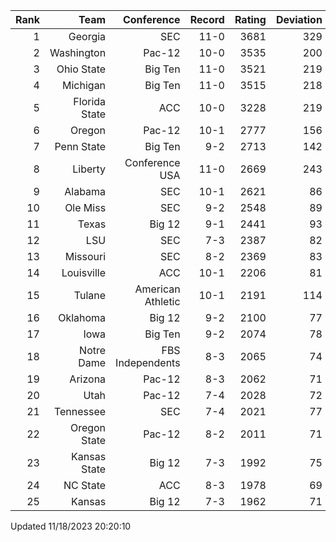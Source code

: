 | Rank  | Team                 | Conference           | Record   | Rating | Deviation |
| ---:  | ---:                 | ---:                 | ---:     | ---:   | ---:      |
| 1     | Georgia              | SEC                  | 11-0     | 3681   | 329       |
| 2     | Washington           | Pac-12               | 10-0     | 3535   | 200       |
| 3     | Ohio State           | Big Ten              | 11-0     | 3521   | 219       |
| 4     | Michigan             | Big Ten              | 11-0     | 3515   | 218       |
| 5     | Florida State        | ACC                  | 10-0     | 3228   | 219       |
| 6     | Oregon               | Pac-12               | 10-1     | 2777   | 156       |
| 7     | Penn State           | Big Ten              | 9-2      | 2713   | 142       |
| 8     | Liberty              | Conference USA       | 11-0     | 2669   | 243       |
| 9     | Alabama              | SEC                  | 10-1     | 2621   | 86        |
| 10    | Ole Miss             | SEC                  | 9-2      | 2548   | 89        |
| 11    | Texas                | Big 12               | 9-1      | 2441   | 93        |
| 12    | LSU                  | SEC                  | 7-3      | 2387   | 82        |
| 13    | Missouri             | SEC                  | 8-2      | 2369   | 83        |
| 14    | Louisville           | ACC                  | 10-1     | 2206   | 81        |
| 15    | Tulane               | American Athletic    | 10-1     | 2191   | 114       |
| 16    | Oklahoma             | Big 12               | 9-2      | 2100   | 77        |
| 17    | Iowa                 | Big Ten              | 9-2      | 2074   | 78        |
| 18    | Notre Dame           | FBS Independents     | 8-3      | 2065   | 74        |
| 19    | Arizona              | Pac-12               | 8-3      | 2062   | 71        |
| 20    | Utah                 | Pac-12               | 7-4      | 2028   | 72        |
| 21    | Tennessee            | SEC                  | 7-4      | 2021   | 77        |
| 22    | Oregon State         | Pac-12               | 8-2      | 2011   | 71        |
| 23    | Kansas State         | Big 12               | 7-3      | 1992   | 75        |
| 24    | NC State             | ACC                  | 8-3      | 1978   | 69        |
| 25    | Kansas               | Big 12               | 7-3      | 1962   | 71        |

Updated 11/18/2023 20:20:10
